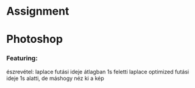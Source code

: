 # Assignment

# Photoshop
### Featuring:
észrevétel:
    laplace futási ideje átlagban 1s feletti
    laplace optimized futási ideje 1s alatti, de máshogy néz ki a kép